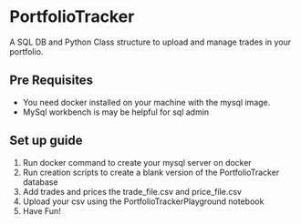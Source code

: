 # PortfolioTracker
A SQL DB and Python Class structure to upload and manage trades in your portfolio.

## Pre Requisites
* You need docker installed on your machine with the mysql image.
* MySql workbench is may be helpful for sql admin

## Set up guide

1. Run docker command to create your mysql server on docker
2. Run creation scripts to create a blank version of the PortfolioTracker database
3. Add trades and prices the trade_file.csv and price_file.csv 
4. Upload your csv using the PortfolioTrackerPlayground notebook
5. Have Fun!


